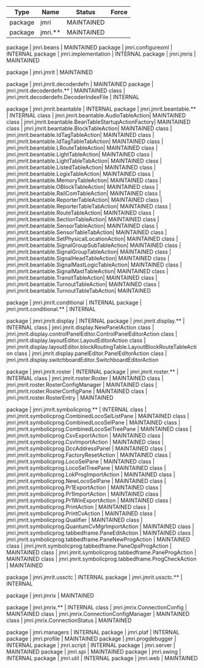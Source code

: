 Type | Name | Status | Force
---- | ---- | ------ | -----
package | jmri | MAINTAINED
package | jmri.** | MAINTAINED

package | jmri.beans | MAINTAINED
package | jmri.configurexml | INTERNAL
package | jmri.implementation | INTERNAL
package | jmri.jmris | MAINTAINED

package | jmri.jmrit | MAINTAINED

  package | jmri.jmrit.decoderdefn | MAINTAINED
  package | jmri.jmrit.decoderdefn.** | MAINTAINED
  class   | jmri.jmrit.decoderdefn.DecoderIndexFile | INTERNAL

  package | jmri.jmrit.beantable | INTERNAL
  package | jmri.jmrit.beantable.** | INTERNAL
  class   | jmri.jmrit.beantable.AudioTableAction| MAINTAINED
  class   | jmri.jmrit.beantable.BeanTableStartupActionFactory| MAINTAINED
  class   | jmri.jmrit.beantable.BlockTableAction| MAINTAINED
  class   | jmri.jmrit.beantable.IdTagTableAction| MAINTAINED
  class   | jmri.jmrit.beantable.IdTagTableTabAction| MAINTAINED
  class   | jmri.jmrit.beantable.LRouteTableAction| MAINTAINED
  class   | jmri.jmrit.beantable.LightTableAction| MAINTAINED
  class   | jmri.jmrit.beantable.LightTableTabAction| MAINTAINED
  class   | jmri.jmrit.beantable.ListedTableAction| MAINTAINED
  class   | jmri.jmrit.beantable.LogixTableAction| MAINTAINED
  class   | jmri.jmrit.beantable.MemoryTableAction| MAINTAINED
  class   | jmri.jmrit.beantable.OBlockTableAction| MAINTAINED
  class   | jmri.jmrit.beantable.RailComTableAction| MAINTAINED
  class   | jmri.jmrit.beantable.ReporterTableAction| MAINTAINED
  class   | jmri.jmrit.beantable.ReporterTableTabAction| MAINTAINED
  class   | jmri.jmrit.beantable.RouteTableAction| MAINTAINED
  class   | jmri.jmrit.beantable.SectionTableAction| MAINTAINED
  class   | jmri.jmrit.beantable.SensorTableAction| MAINTAINED
  class   | jmri.jmrit.beantable.SensorTableTabAction| MAINTAINED
  class   | jmri.jmrit.beantable.SetPhysicalLocationAction| MAINTAINED
  class   | jmri.jmrit.beantable.SignalGroupSubTableAction| MAINTAINED
  class   | jmri.jmrit.beantable.SignalGroupTableAction| MAINTAINED
  class   | jmri.jmrit.beantable.SignalHeadTableAction| MAINTAINED
  class   | jmri.jmrit.beantable.SignalMastLogicTableAction| MAINTAINED
  class   | jmri.jmrit.beantable.SignalMastTableAction| MAINTAINED
  class   | jmri.jmrit.beantable.TransitTableAction| MAINTAINED
  class   | jmri.jmrit.beantable.TurnoutTableAction| MAINTAINED
  class   | jmri.jmrit.beantable.TurnoutTableTabAction| MAINTAINED

  package | jmri.jmrit.conditional | INTERNAL
  package | jmri.jmrit.conditional.** | INTERNAL

  package | jmri.jmrit.display | INTERNAL
  package | jmri.jmrit.display.** | INTERNAL
  class   | jmri.jmrit.display.NewPanelAction
  class   | jmri.jmrit.display.controlPanelEditor.ControlPanelEditorAction
  class   | jmri.jmrit.display.layoutEditor.LayoutEditorAction
  class   | jmri.jmrit.display.layoutEditor.blockRoutingTable.LayoutBlockRouteTableAction
  class   | jmri.jmrit.display.panelEditor.PanelEditorAction
  class   | jmri.jmrit.display.switchboardEditor.SwitchboardEditorAction

  package | jmri.jmrit.roster | INTERNAL
  package | jmri.jmrit.roster.** | INTERNAL
  class   | jmri.jmrit.roster.Roster | MAINTAINED
  class   | jmri.jmrit.roster.RosterConfigManager | MAINTAINED
  class   | jmri.jmrit.roster.RosterConfigPane | MAINTAINED
  class   | jmri.jmrit.roster.RosterEntry | MAINTAINED

  package | jmri.jmrit.symbolicprog.** | INTERNAL
  class   | jmri.jmrit.symbolicprog.CombinedLocoSelListPane | MAINTAINED
  class   | jmri.jmrit.symbolicprog.CombinedLocoSelPane | MAINTAINED
  class   | jmri.jmrit.symbolicprog.CombinedLocoSelTreePane | MAINTAINED
  class   | jmri.jmrit.symbolicprog.CsvExportAction | MAINTAINED
  class   | jmri.jmrit.symbolicprog.CsvImportAction | MAINTAINED
  class   | jmri.jmrit.symbolicprog.DccAddressPanel | MAINTAINED
  class   | jmri.jmrit.symbolicprog.FactoryResetAction | MAINTAINED
  class   | jmri.jmrit.symbolicprog.LocoSelPane | MAINTAINED
  class   | jmri.jmrit.symbolicprog.LocoSelTreePane | MAINTAINED
  class   | jmri.jmrit.symbolicprog.LokProgImportAction | MAINTAINED
  class   | jmri.jmrit.symbolicprog.NewLocoSelPane | MAINTAINED
  class   | jmri.jmrit.symbolicprog.Pr1ExportAction | MAINTAINED
  class   | jmri.jmrit.symbolicprog.Pr1ImportAction | MAINTAINED
  class   | jmri.jmrit.symbolicprog.Pr1WinExportAction | MAINTAINED
  class   | jmri.jmrit.symbolicprog.PrintAction | MAINTAINED
  class   | jmri.jmrit.symbolicprog.PrintCvAction | MAINTAINED
  class   | jmri.jmrit.symbolicprog.Qualifier | MAINTAINED
  class   | jmri.jmrit.symbolicprog.QuantumCvMgrImportAction | MAINTAINED
  class   | jmri.jmrit.symbolicprog.tabbedframe.PaneEditAction | MAINTAINED
  class   | jmri.jmrit.symbolicprog.tabbedframe.PaneNewProgAction | MAINTAINED
  class   | jmri.jmrit.symbolicprog.tabbedframe.PaneOpsProgAction | MAINTAINED
  class   | jmri.jmrit.symbolicprog.tabbedframe.PaneProgAction | MAINTAINED
  class   | jmri.jmrit.symbolicprog.tabbedframe.ProgCheckAction | MAINTAINED

  package | jmri.jmrit.ussctc | INTERNAL
  package | jmri.jmrit.ussctc.** | INTERNAL

package | jmri.jmrix | MAINTAINED

  package | jmri.jmrix.** | INTERNAL
  class   | jmri.jmrix.ConnectionConfig | MAINTAINED
  class   | jmri.jmrix.ConnectionConfigManager | MAINTAINED
  class   | jmri.jmrix.ConnectionStatus | MAINTAINED

package | jmri.managers | INTERNAL
package | jmri.plaf | INTERNAL
package | jmri.profile | MAINTAINED
package | jmri.progdebugger | INTERNAL
package | jmri.script | INTERNAL
package | jmri.server | MAINTAINED
package | jmri.spi | MAINTAINED
package | jmri.swing | INTERNAL
package | jmri.util | INTERNAL
package | jmri.web | MAINTAINED
